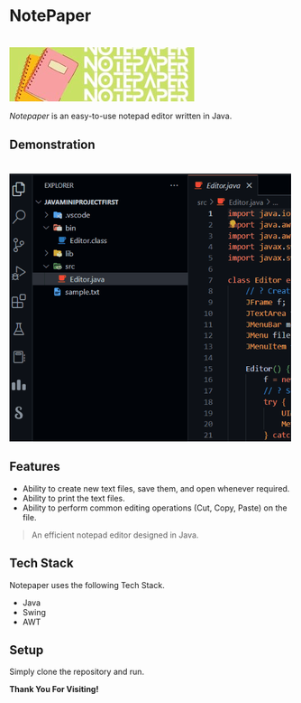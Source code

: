 # NotePaper
#
![](https://raw.githubusercontent.com/TenamSobti/NotePaper/main/notepaper_logo.jpg)

_Notepaper_ is an easy-to-use notepad editor written in Java.

## Demonstration
#
![](https://raw.githubusercontent.com/TenamSobti/NotePaper/main/miniproject1.gif)

## Features
- Ability to create new text files, save them, and open whenever required.
- Ability to print the text files.
- Ability to perform common editing operations (Cut, Copy, Paste) on the file.

> An efficient notepad editor designed in Java.

## Tech Stack

Notepaper uses the following Tech Stack.

- Java
- Swing
- AWT

## Setup
Simply clone the repository and run.

**Thank You For Visiting!**
